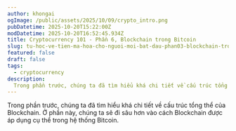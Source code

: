 ```yaml
---
author: khongai
ogImage: /public/assets/2025/10/09/crypto_intro.png
pubDatetime: 2025-10-20T15:22:00Z
modDatetime: 2025-10-20T16:52:45.934Z
title: Cryptocurrency 101 - Phần 6, Blockchain trong Bitcoin
slug: tu-hoc-ve-tien-ma-hoa-cho-nguoi-moi-bat-dau-phan03-blockchain-trong-bitcoin
featured: false
draft: false
tags:
  - cryptocurrency
description:
  Trong phần trước, chúng ta đã tìm hiểu khá chi tiết về cấu trúc tổng thể của Blockchain. Ở phần này, chúng ta sẽ đi sâu hơn vào cách Blockchain được áp dụng cụ thể trong hệ thống Bitcoin.
---
```


Trong phần trước, chúng ta đã tìm hiểu khá chi tiết về cấu trúc tổng thể của Blockchain. Ở phần này, chúng ta sẽ đi sâu hơn vào cách Blockchain được áp dụng cụ thể trong hệ thống Bitcoin.